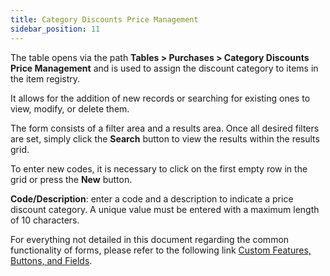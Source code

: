 ```yaml
---
title: Category Discounts Price Management
sidebar_position: 11
---
```


The table opens via the path **Tables > Purchases > Category Discounts Price Management** and is used to assign the discount category to items in the item registry.

It allows for the addition of new records or searching for existing ones to view, modify, or delete them.

The form consists of a filter area and a results area. Once all desired filters are set, simply click the **Search** button to view the results within the results grid.

To enter new codes, it is necessary to click on the first empty row in the grid or press the **New** button.

**Code/Description**: enter a code and a description to indicate a price discount category. A unique value must be entered with a maximum length of 10 characters.

For everything not detailed in this document regarding the common functionality of forms, please refer to the following link [Custom Features, Buttons, and Fields](/docs/guide/common).